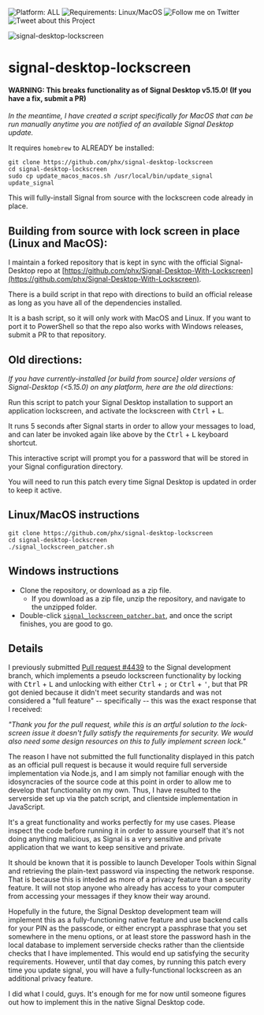![Platform: ALL](https://img.shields.io/badge/platform-ALL-green)
![Requirements: Linux/MacOS](https://img.shields.io/badge/requirements-npm-blue)
![Follow me on Twitter](https://img.shields.io/twitter/follow/rubynorails?label=follow&style=social)
![Tweet about this Project](https://img.shields.io/twitter/url?style=social&url=https%3A%2F%2Fgithub.com%2Fphx%2Fsignal-desktop-lockscreen)

![signal-desktop-lockscreen](./animation.gif?raw=true)

# signal-desktop-lockscreen

#### WARNING: This breaks functionality as of Signal Desktop v5.15.0! (If you have a fix, submit a PR)

*In the meantime, I have created a script specifically for MacOS that can be run manually anytime you are notified of an available Signal Desktop update.*

It requires `homebrew` to ALREADY be installed:

```
git clone https://github.com/phx/signal-desktop-lockscreen
cd signal-desktop-lockscreen
sudo cp update_macos_macos.sh /usr/local/bin/update_signal
update_signal
```

This will fully-install Signal from source with the lockscreen code already in place.

## Building from source with lock screen in place (Linux and MacOS):

I maintain a forked repository that is kept in sync with the official Signal-Desktop repo at [https://github.com/phx/Signal-Desktop-With-Lockscreen](https://github.com/phx/Signal-Desktop-With-Lockscreen).

There is a build script in that repo with directions to build an official release as long as you have all of the dependencies installed.

It is a bash script, so it will only work with MacOS and Linux.  If you want to port it to PowerShell so that the repo also works with Windows releases, submit a PR to that repository.

## Old directions:

*If you have currently-installed [or build from source] older versions of Signal-Desktop (<5.15.0) on any platform, here are the old directions:*

Run this script to patch your Signal Desktop installation to support an application lockscreen, and activate the lockscreen with <kbd>Ctrl</kbd> + <kbd>L</kbd>.

It runs 5 seconds after Signal starts in order to allow your messages to load, and can later be invoked again like above by the <kbd>Ctrl</kbd> + <kbd>L</kbd> keyboard shortcut.

This interactive script will prompt you for a password that will be stored in your Signal configuration directory.

You will need to run this patch every time Signal Desktop is updated in order to keep it active.

## Linux/MacOS instructions

```
git clone https://github.com/phx/signal-desktop-lockscreen
cd signal-desktop-lockscreen
./signal_lockscreen_patcher.sh
```

## Windows instructions

- Clone the repository, or download as a zip file.
  - If you download as a zip file, unzip the repository, and navigate to the unzipped folder.
- Double-click [`signal_lockscreen_patcher.bat`](./signal_lockscreen_patcher.bat), and once the script finishes, you are good to go.

## Details

I previously submitted [Pull request #4439](https://github.com/signalapp/Signal-Desktop/pull/4439) to the Signal development branch, which implements a pseudo lockscreen functionality by locking with <kbd>Ctrl</kbd> + <kbd>L</kbd>
and unlocking with either <kbd>Ctrl</kbd> + <kbd>;</kbd> or <kbd>Ctrl</kbd> + <kbd>'</kbd>, but that PR got denied because it didn't meet security standards and was not considered a "full feature" -- specifically -- this was the 
exact response that I received:

*"Thank you for the pull request, while this is an artful solution to the lock-screen issue it doesn't fully satisfy the requirements for security. We would also need some design resources on this to fully implement screen lock."*

The reason I have not submitted the full functionality displayed in this patch as an official pull request is because it would require full  serverside implementation via Node.js, and I am simply not familiar enough with the idosyncracies
of the source code at this point in order to allow me to develop that functionality on my own. Thus, I have resulted to the serverside set up via the patch script, and clientside implementation in JavaScript.

It's a great functionality and works perfectly for my use cases.  Please inspect the code before running it in order to assure yourself that it's not doing anything malicious, as Signal
is a very sensitive and private application that we want to keep sensitive and private.

It should be known that it is possible to launch Developer Tools within Signal and retrieving the plain-text password via inspecting the network response.  That is because this is inteded as more of a privacy feature than a security
feature.  It will not stop anyone who already has access to your computer from accessing your messages if they know their way around.

Hopefully in the future, the Signal Desktop development team will implement this as a fully-functioning native feature and use backend calls for your PIN as the passcode, or either encrypt a passphrase that you set somewhere in the menu
options, or at least store the password hash in the local database to implement serverside checks rather than the clientside checks that I have implemented.  This would end up satisfying the security requirements.  However, until that
day comes, by running this patch every time you update signal, you will have a fully-functional lockscreen as an additional privacy feature.

I did what I could, guys.  It's enough for me for now until someone figures out how to implement this in the native Signal Desktop code.
